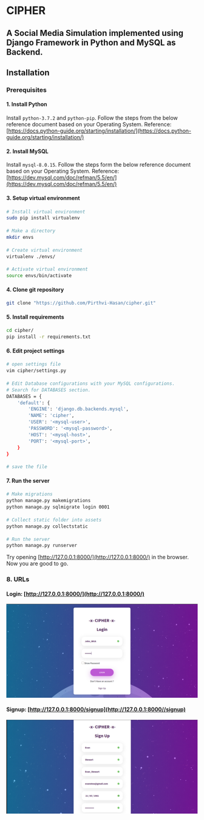 # CIPHER
## A Social Media Simulation implemented using Django Framework in Python and MySQL as Backend.</br>

## Installation

### Prerequisites

#### 1. Install Python
Install ```python-3.7.2``` and ```python-pip```. Follow the steps from the below reference document based on your Operating System.
Reference: [https://docs.python-guide.org/starting/installation/](https://docs.python-guide.org/starting/installation/)

#### 2. Install MySQL
Install ```mysql-8.0.15```. Follow the steps form the below reference document based on your Operating System.
Reference: [https://dev.mysql.com/doc/refman/5.5/en/](https://dev.mysql.com/doc/refman/5.5/en/)
#### 3. Setup virtual environment
```bash
# Install virtual environment
sudo pip install virtualenv

# Make a directory
mkdir envs

# Create virtual environment
virtualenv ./envs/

# Activate virtual environment
source envs/bin/activate
```

#### 4. Clone git repository
```bash
git clone "https://github.com/Pirthvi-Hasan/cipher.git"
```

#### 5. Install requirements
```bash
cd cipher/
pip install -r requirements.txt
```

#### 6. Edit project settings
```bash
# open settings file
vim cipher/settings.py

# Edit Database configurations with your MySQL configurations.
# Search for DATABASES section.
DATABASES = {
    'default': {
        'ENGINE': 'django.db.backends.mysql',
        'NAME': 'cipher',
        'USER': '<mysql-user>',
        'PASSWORD': '<mysql-password>',
        'HOST': '<mysql-host>',
        'PORT': '<mysql-port>',
    }
}

# save the file
```
#### 7. Run the server
```bash
# Make migrations
python manage.py makemigrations
python manage.py sqlmigrate login 0001

# Collect static folder into assets
python manage.py collectstatic

# Run the server
python manage.py runserver

```
Try opening [http://127.0.0.1:8000/](http://127.0.0.1:8000/) in the browser.
Now you are good to go.

### 8. URLs
#### Login: [http://127.0.0.1:8000/](http://127.0.0.1:8000/)
![](https://github.com/Pirthvi-Hasan/cipher/blob/master/Screenshots/Login.png)
#### Signup: [http://127.0.0.1:8000/signup](http://127.0.0.1:8000//signup)
![](https://github.com/Pirthvi-Hasan/cipher/blob/master/Screenshots/Sign%20Up.png)
